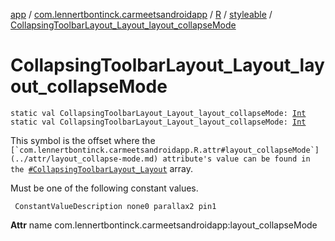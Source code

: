 [app](../../../index.md) / [com.lennertbontinck.carmeetsandroidapp](../../index.md) / [R](../index.md) / [styleable](index.md) / [CollapsingToolbarLayout_Layout_layout_collapseMode](./-collapsing-toolbar-layout_-layout_layout_collapse-mode.md)

# CollapsingToolbarLayout_Layout_layout_collapseMode

`static val CollapsingToolbarLayout_Layout_layout_collapseMode: `[`Int`](https://kotlinlang.org/api/latest/jvm/stdlib/kotlin/-int/index.html)
`static val CollapsingToolbarLayout_Layout_layout_collapseMode: `[`Int`](https://kotlinlang.org/api/latest/jvm/stdlib/kotlin/-int/index.html)

This symbol is the offset where the ``[`com.lennertbontinck.carmeetsandroidapp.R.attr#layout_collapseMode`](../attr/layout_collapse-mode.md) attribute's value can be found in the ``[`#CollapsingToolbarLayout_Layout`](-collapsing-toolbar-layout_-layout.md) array.

Must be one of the following constant values.

     ConstantValueDescription none0 parallax2 pin1

**Attr**
name com.lennertbontinck.carmeetsandroidapp:layout_collapseMode


